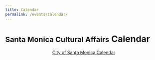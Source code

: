 ```yaml
---
title: Calendar
permalink: /events/calendar/
---
```


<small>Santa Monica Cultural Affairs</small> Calendar
=====================================================

<ol
  class="events"
  data-events-types="Art Event,Arts/Crafts,Concerts/Dance,Festival/Celebration,Lecture/Panel,Movies/Film,Play/Performance Art"
  data-events-locations="Annenberg Community Beach House,Miles Memorial Playhouse,Palisades Park">
</ol>
<script src="/assets/js/events.js"></script>

<p data-events-fallback style="text-align: center;"><a href="https://www.santamonica.gov/events">City of Santa Monica Calendar</a></p>
